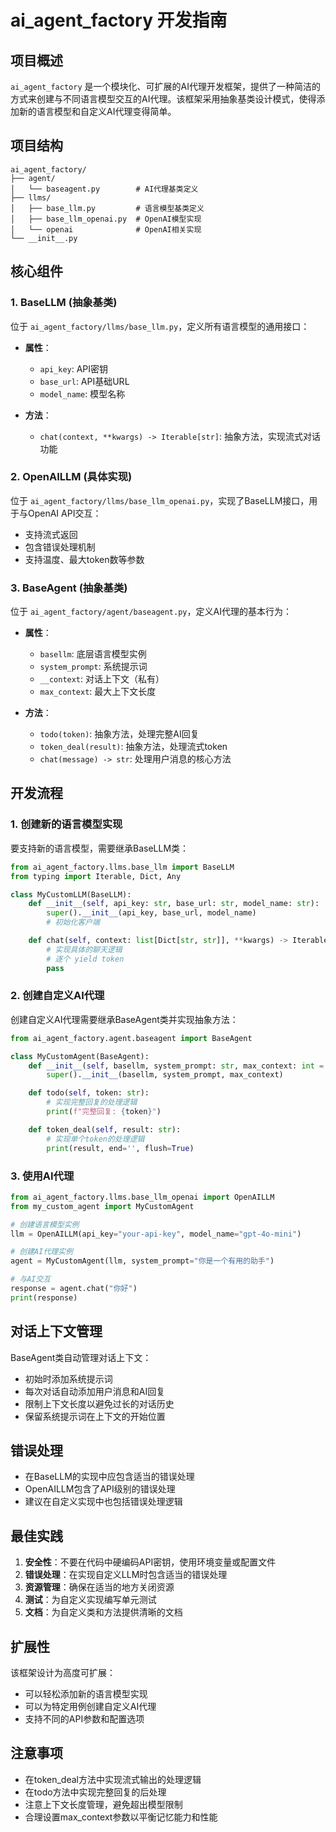 # ai_agent_factory 开发指南

## 项目概述

`ai_agent_factory` 是一个模块化、可扩展的AI代理开发框架，提供了一种简洁的方式来创建与不同语言模型交互的AI代理。该框架采用抽象基类设计模式，使得添加新的语言模型和自定义AI代理变得简单。

## 项目结构

```
ai_agent_factory/
├── agent/
│   └── baseagent.py        # AI代理基类定义
├── llms/
│   ├── base_llm.py         # 语言模型基类定义
│   ├── base_llm_openai.py  # OpenAI模型实现
│   └── openai              # OpenAI相关实现
└── __init__.py
```

## 核心组件

### 1. BaseLLM (抽象基类)

位于 `ai_agent_factory/llms/base_llm.py`，定义所有语言模型的通用接口：

- **属性**：
  - `api_key`: API密钥
  - `base_url`: API基础URL
  - `model_name`: 模型名称

- **方法**：
  - `chat(context, **kwargs) -> Iterable[str]`: 抽象方法，实现流式对话功能

### 2. OpenAILLM (具体实现)

位于 `ai_agent_factory/llms/base_llm_openai.py`，实现了BaseLLM接口，用于与OpenAI API交互：

- 支持流式返回
- 包含错误处理机制
- 支持温度、最大token数等参数

### 3. BaseAgent (抽象基类)

位于 `ai_agent_factory/agent/baseagent.py`，定义AI代理的基本行为：

- **属性**：
  - `basellm`: 底层语言模型实例
  - `system_prompt`: 系统提示词
  - `__context`: 对话上下文（私有）
  - `max_context`: 最大上下文长度

- **方法**：
  - `todo(token)`: 抽象方法，处理完整AI回复
  - `token_deal(result)`: 抽象方法，处理流式token
  - `chat(message) -> str`: 处理用户消息的核心方法

## 开发流程

### 1. 创建新的语言模型实现

要支持新的语言模型，需要继承BaseLLM类：

```python
from ai_agent_factory.llms.base_llm import BaseLLM
from typing import Iterable, Dict, Any

class MyCustomLLM(BaseLLM):
    def __init__(self, api_key: str, base_url: str, model_name: str):
        super().__init__(api_key, base_url, model_name)
        # 初始化客户端

    def chat(self, context: list[Dict[str, str]], **kwargs) -> Iterable[str]:
        # 实现具体的聊天逻辑
        # 逐个 yield token
        pass
```

### 2. 创建自定义AI代理

创建自定义AI代理需要继承BaseAgent类并实现抽象方法：

```python
from ai_agent_factory.agent.baseagent import BaseAgent

class MyCustomAgent(BaseAgent):
    def __init__(self, basellm, system_prompt: str, max_context: int = 20):
        super().__init__(basellm, system_prompt, max_context)

    def todo(self, token: str):
        # 实现完整回复的处理逻辑
        print(f"完整回复: {token}")

    def token_deal(self, result: str):
        # 实现单个token的处理逻辑
        print(result, end='', flush=True)
```

### 3. 使用AI代理

```python
from ai_agent_factory.llms.base_llm_openai import OpenAILLM
from my_custom_agent import MyCustomAgent

# 创建语言模型实例
llm = OpenAILLM(api_key="your-api-key", model_name="gpt-4o-mini")

# 创建AI代理实例
agent = MyCustomAgent(llm, system_prompt="你是一个有用的助手")

# 与AI交互
response = agent.chat("你好")
print(response)
```

## 对话上下文管理

BaseAgent类自动管理对话上下文：

- 初始时添加系统提示词
- 每次对话自动添加用户消息和AI回复
- 限制上下文长度以避免过长的对话历史
- 保留系统提示词在上下文的开始位置

## 错误处理

- 在BaseLLM的实现中应包含适当的错误处理
- OpenAILLM包含了API级别的错误处理
- 建议在自定义实现中也包括错误处理逻辑

## 最佳实践

1. **安全性**：不要在代码中硬编码API密钥，使用环境变量或配置文件
2. **错误处理**：在实现自定义LLM时包含适当的错误处理
3. **资源管理**：确保在适当的地方关闭资源
4. **测试**：为自定义实现编写单元测试
5. **文档**：为自定义类和方法提供清晰的文档

## 扩展性

该框架设计为高度可扩展：
- 可以轻松添加新的语言模型实现
- 可以为特定用例创建自定义AI代理
- 支持不同的API参数和配置选项

## 注意事项

- 在token_deal方法中实现流式输出的处理逻辑
- 在todo方法中实现完整回复的后处理
- 注意上下文长度管理，避免超出模型限制
- 合理设置max_context参数以平衡记忆能力和性能